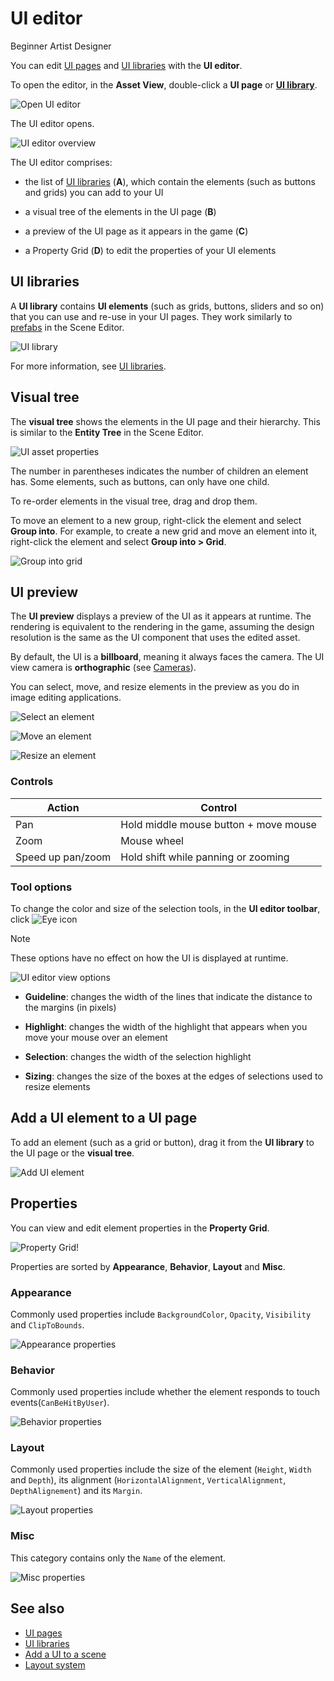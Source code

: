 # UI editor

<span class="badge text-bg-primary">Beginner</span>
<span class="badge text-bg-success">Artist</span>
<span class="badge text-bg-success">Designer</span>

You can edit [UI pages](ui-pages.md) and [UI libraries](ui-libraries.md) with the **UI editor**.

To open the editor, in the **Asset View**, double-click a **UI page** or **[UI library](ui-libraries.md)**.

![Open UI editor](media/open-UI-editor.png)

The UI editor opens.

![UI editor overview](media/ui-editor-overview.png)

The UI editor comprises:

* the list of [UI libraries](ui-libraries.md) (**A**), which contain the elements (such as buttons and grids) you can add to your UI

* a visual tree of the elements in the UI page (**B**)

* a preview of the UI page as it appears in the game (**C**)

* a Property Grid (**D**) to edit the properties of your UI elements

## UI libraries

A **UI library** contains **UI elements** (such as grids, buttons, sliders and so on) that you can use and re-use in your UI pages. They work similarly to [prefabs](../game-studio/prefabs/index.md) in the Scene Editor.

![UI library](media/UI-library.png)

For more information, see [UI libraries](ui-libraries.md).

## Visual tree

The **visual tree** shows the elements in the UI page and their hierarchy. This is similar to the **Entity Tree** in the Scene Editor.

![UI asset properties](media/ui-editor-visual-tree.png)

The number in parentheses indicates the number of children an element has. Some elements, such as buttons, can only have one child.

To re-order elements in the visual tree, drag and drop them.

To move an element to a new group, right-click the element and select **Group into**. For example, to create a new grid and move an element into it, right-click the element and select **Group into > Grid**.

![Group into grid](media/group-into-grid.png)

## UI preview

The **UI preview** displays a preview of the UI as it appears at runtime. The rendering is equivalent to the rendering in the game, assuming the design resolution is the same as the UI component that uses the edited asset.

By default, the UI is a **billboard**, meaning it always faces the camera. The UI view camera is **orthographic** (see [Cameras](../graphics/cameras/index.md)).

You can select, move, and resize elements in the preview as you do in image editing applications.

![Select an element](media/ui-editor-selecting.gif)

![Move an element](media/ui-editor-moving.gif)

![Resize an element](media/ui-editor-resizing.gif)

### Controls

| Action | Control |
|-------------------|--------------------------------------
| Pan | Hold middle mouse button + move mouse |
| Zoom | Mouse wheel |
| Speed up pan/zoom | Hold shift while panning or zooming |

### Tool options

To change the color and size of the selection tools, in the **UI editor toolbar**, click ![Eye icon](media/eye-icon.png)

> [!Note]
> These options have no effect on how the UI is displayed at runtime.

![UI editor view options](media/ui-editor-view-options.png)

* **Guideline**: changes the width of the lines that indicate the distance to the margins (in pixels)

* **Highlight**: changes the width of the highlight that appears when you move your mouse over an element

* **Selection**: changes the width of the selection highlight

* **Sizing**: changes the size of the boxes at the edges of selections used to resize elements

## Add a UI element to a UI page

To add an element (such as a grid or button), drag it from the **UI library** to the UI page or the **visual tree**.

![Add UI element](media/add-ui-element.gif)

## Properties

You can view and edit element properties in the **Property Grid**.

![Property Grid!](media/element-property-grid.png)

Properties are sorted by **Appearance**, **Behavior**, **Layout** and **Misc**.

### Appearance

Commonly used properties include `BackgroundColor`, `Opacity`, `Visibility` and `ClipToBounds`.

![Appearance properties](media/appearance-properties.png)

### Behavior

Commonly used properties include whether the element responds to touch events(`CanBeHitByUser`).

![Behavior properties](media/behavior-properties.png)

### Layout

Commonly used properties include the size of the element (`Height`, `Width` and `Depth`), its alignment (`HorizontalAlignment`, `VerticalAlignment`, `DepthAlignement`) and its `Margin`.

![Layout properties](media/layout-properties.png)

### Misc

This category contains only the `Name` of the element.

![Misc properties](media/misc-properties.png)

## See also

* [UI pages](ui-pages.md)
* [UI libraries](ui-libraries.md)
* [Add a UI to a scene](add-a-ui-to-a-scene.md)
* [Layout system](layout-system.md)
